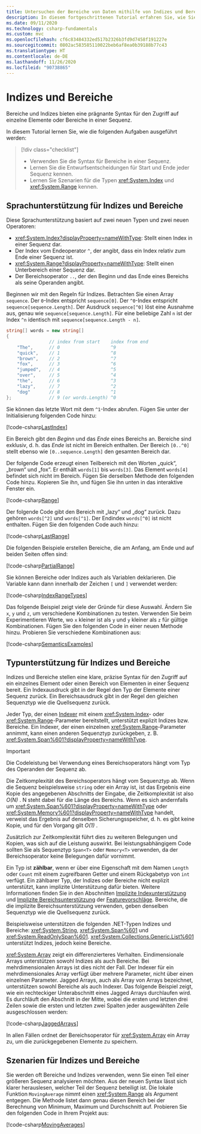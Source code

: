 ```yaml
---
title: Untersuchen der Bereiche von Daten mithilfe von Indizes und Bereichen
description: In diesem fortgeschrittenen Tutorial erfahren Sie, wie Sie Daten mithilfe von Indizes und Bereichen untersuchen, um einen fortlaufenden Bereich eines sequenziellen Datasets zu untersuchen.
ms.date: 09/11/2020
ms.technology: csharp-fundamentals
ms.custom: mvc
ms.openlocfilehash: cf6c83484332ed517b2326b3fd9d7458f191227e
ms.sourcegitcommit: 0802ac583585110022beb6af8ea0b39188b77c43
ms.translationtype: HT
ms.contentlocale: de-DE
ms.lasthandoff: 11/26/2020
ms.locfileid: "90738865"
---
```

# <a name="indices-and-ranges"></a>Indizes und Bereiche

Bereiche und Indizes bieten eine prägnante Syntax für den Zugriff auf einzelne Elemente oder Bereiche in einer Sequenz.

In diesem Tutorial lernen Sie, wie die folgenden Aufgaben ausgeführt werden:

> [!div class="checklist"]
>
> - Verwenden Sie die Syntax für Bereiche in einer Sequenz.
> - Lernen Sie die Entwurfsentscheidungen für Start und Ende jeder Sequenz kennen.
> - Lernen Sie Szenarien für die Typen <xref:System.Index> und <xref:System.Range> kennen.

## <a name="language-support-for-indices-and-ranges"></a>Sprachunterstützung für Indizes und Bereiche

Diese Sprachunterstützung basiert auf zwei neuen Typen und zwei neuen Operatoren:

- <xref:System.Index?displayProperty=nameWithType>: Stellt einen Index in einer Sequenz dar.
- Der Index vom Endeoperator `^`, der angibt, dass ein Index relativ zum Ende einer Sequenz ist.
- <xref:System.Range?displayProperty=nameWithType>: Stellt einen Unterbereich einer Sequenz dar.
- Der Bereichsoperator `..`, der den Beginn und das Ende eines Bereichs als seine Operanden angibt.

Beginnen wir mit den Regeln für Indizes. Betrachten Sie einen Array `sequence`. Der `0`-Index entspricht `sequence[0]`. Der `^0`-Index entspricht `sequence[sequence.Length]`. Der Ausdruck `sequence[^0]` löst eine Ausnahme aus, genau wie `sequence[sequence.Length]`. Für eine beliebige Zahl `n` ist der Index `^n` identisch mit `sequence[sequence.Length - n]`.

```csharp
string[] words = new string[]
{
                // index from start    index from end
    "The",      // 0                   ^9
    "quick",    // 1                   ^8
    "brown",    // 2                   ^7
    "fox",      // 3                   ^6
    "jumped",   // 4                   ^5
    "over",     // 5                   ^4
    "the",      // 6                   ^3
    "lazy",     // 7                   ^2
    "dog"       // 8                   ^1
};              // 9 (or words.Length) ^0
```

Sie können das letzte Wort mit dem `^1`-Index abrufen. Fügen Sie unter der Initialisierung folgenden Code hinzu:

[!code-csharp[LastIndex](~/samples/snippets/csharp/tutorials/RangesIndexes/IndicesAndRanges.cs#IndicesAndRanges_LastIndex)]

Ein Bereich gibt den *Beginn* und das *Ende* eines Bereichs an. Bereiche sind exklusiv, d. h. das *Ende* ist nicht im Bereich enthalten. Der Bereich `[0..^0]` stellt ebenso wie `[0..sequence.Length]` den gesamten Bereich dar.

Der folgende Code erzeugt einen Teilbereich mit den Worten „quick“, „brown“ und „fox“. Er enthält `words[1]` bis `words[3]`. Das Element `words[4]` befindet sich nicht im Bereich. Fügen Sie derselben Methode den folgenden Code hinzu. Kopieren Sie ihn, und fügen Sie ihn unten in das interaktive Fenster ein.

[!code-csharp[Range](~/samples/snippets/csharp/tutorials/RangesIndexes/IndicesAndRanges.cs#IndicesAndRanges_Range)]

Der folgende Code gibt den Bereich mit „lazy“ und „dog“ zurück. Dazu gehören `words[^2]` und `words[^1]`. Der Endindex `words[^0]` ist nicht enthalten. Fügen Sie den folgenden Code auch hinzu:

[!code-csharp[LastRange](~/samples/snippets/csharp/tutorials/RangesIndexes/IndicesAndRanges.cs#IndicesAndRanges_LastRange)]

Die folgenden Beispiele erstellen Bereiche, die am Anfang, am Ende und auf beiden Seiten offen sind:

[!code-csharp[PartialRange](~/samples/snippets/csharp/tutorials/RangesIndexes/IndicesAndRanges.cs#IndicesAndRanges_PartialRanges)]

Sie können Bereiche oder Indizes auch als Variablen deklarieren. Die Variable kann dann innerhalb der Zeichen `[` und `]` verwendet werden:

[!code-csharp[IndexRangeTypes](~/samples/snippets/csharp/tutorials/RangesIndexes/IndicesAndRanges.cs#IndicesAndRanges_RangeIndexTypes)]

Das folgende Beispiel zeigt viele der Gründe für diese Auswahl. Ändern Sie `x`, `y` und `z`, um verschiedene Kombinationen zu testen. Verwenden Sie beim Experimentieren Werte, wo `x` kleiner ist als `y` und `y` kleiner als `z` für gültige Kombinationen. Fügen Sie den folgenden Code in einer neuen Methode hinzu. Probieren Sie verschiedene Kombinationen aus:

[!code-csharp[SemanticsExamples](~/samples/snippets/csharp/tutorials/RangesIndexes/IndicesAndRanges.cs#IndicesAndRanges_Semantics)]

## <a name="type-support-for-indices-and-ranges"></a>Typunterstützung für Indizes und Bereiche

Indizes und Bereiche stellen eine klare, präzise Syntax für den Zugriff auf ein einzelnes Element oder einen Bereich von Elementen in einer Sequenz bereit. Ein Indexausdruck gibt in der Regel den Typ der Elemente einer Sequenz zurück. Ein Bereichsausdruck gibt in der Regel den gleichen Sequenztyp wie die Quellsequenz zurück.

Jeder Typ, der einen [Indexer](../programming-guide/indexers/index.md) mit einem <xref:System.Index>- oder <xref:System.Range>-Parameter bereitstellt, unterstützt explizit Indizes bzw. Bereiche. Ein Indexer, der einen einzelnen <xref:System.Range>-Parameter annimmt, kann einen anderen Sequenztyp zurückgeben, z. B. <xref:System.Span%601?displayProperty=nameWithType>.

> [!IMPORTANT]
> Die Codeleistung bei Verwendung eines Bereichsoperators hängt vom Typ des Operanden der Sequenz ab.
>
> Die Zeitkomplexität des Bereichsoperators hängt vom Sequenztyp ab. Wenn die Sequenz beispielsweise `string` oder ein Array ist, ist das Ergebnis eine Kopie des angegebenen Abschnitts der Eingabe, die Zeitkomplexität ist also *O(N)* . N steht dabei für die Länge des Bereichs. Wenn es sich andernfalls um <xref:System.Span%601?displayProperty=nameWithType> oder <xref:System.Memory%601?displayProperty=nameWithType> handelt, verweist das Ergebnis auf denselben Sicherungsspeicher, d. h. es gibt keine Kopie, und für den Vorgang gilt *O(1)* .
>
> Zusätzlich zur Zeitkomplexität führt dies zu weiteren Belegungen und Kopien, was sich auf die Leistung auswirkt. Bei leistungsabhängigem Code sollten Sie als Sequenztyp `Span<T>` oder `Memory<T>` verwenden, da der Bereichsoperator keine Belegungen dafür vornimmt.

Ein Typ ist **zählbar**, wenn er über eine Eigenschaft mit dem Namen `Length` oder `Count` mit einem zugreifbaren Getter und einem Rückgabetyp von `int` verfügt. Ein zählbarer Typ, der Indizes oder Bereiche nicht explizit unterstützt, kann implizite Unterstützung dafür bieten. Weitere Informationen finden Sie in den Abschnitten [Implizite Indexunterstützung](~/_csharplang/proposals/csharp-8.0/ranges.md#implicit-index-support) und [Implizite Bereichsunterstützung](~/_csharplang/proposals/csharp-8.0/ranges.md#implicit-range-support) der [Featurevorschläge](~/_csharplang/proposals/csharp-8.0/ranges.md). Bereiche, die die implizite Bereichsunterstützung verwenden, geben denselben Sequenztyp wie die Quellsequenz zurück.

Beispielsweise unterstützen die folgenden .NET-Typen Indizes und Bereiche: <xref:System.String>, <xref:System.Span%601> und <xref:System.ReadOnlySpan%601>. <xref:System.Collections.Generic.List%601> unterstützt Indizes, jedoch keine Bereiche.

<xref:System.Array> zeigt ein differenzierteres Verhalten. Eindimensionale Arrays unterstützen sowohl Indizes als auch Bereiche. Bei mehrdimensionalen Arrays ist dies nicht der Fall. Der Indexer für ein mehrdimensionales Array verfügt über mehrere Parameter, nicht über einen einzelnen Parameter. Jagged Arrays, auch als Array von Arrays bezeichnet, unterstützen sowohl Bereiche als auch Indexer. Das folgende Beispiel zeigt, wie ein rechteckiger Unterabschnitt eines Jagged Arrays durchlaufen wird. Es durchläuft den Abschnitt in der Mitte, wobei die ersten und letzten drei Zeilen sowie die ersten und letzten zwei Spalten jeder ausgewählten Zeile ausgeschlossen werden:

[!code-csharp[JaggedArrays](~/samples/snippets/csharp/tutorials/RangesIndexes/IndicesAndRanges.cs#IndicesAndRanges_JaggedArrays)]

In allen Fällen ordnet der Bereichsoperator für <xref:System.Array> ein Array zu, um die zurückgegebenen Elemente zu speichern.

## <a name="scenarios-for-indices-and-ranges"></a>Szenarien für Indizes und Bereiche

Sie werden oft Bereiche und Indizes verwenden, wenn Sie einen Teil einer größeren Sequenz analysieren möchten. Aus der neuen Syntax lässt sich klarer herauslesen, welcher Teil der Sequenz beteiligt ist. Die lokale Funktion `MovingAverage` nimmt einen <xref:System.Range> als Argument entgegen. Die Methode listet dann genau diesen Bereich bei der Berechnung von Minimum, Maximum und Durchschnitt auf. Probieren Sie den folgenden Code in Ihrem Projekt aus:

[!code-csharp[MovingAverages](~/samples/snippets/csharp/tutorials/RangesIndexes/IndicesAndRanges.cs#IndicesAndRanges_MovingAverage)]
